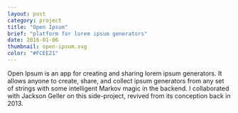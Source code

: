 ```yaml
---
layout: post
category: project
title: "Open Ipsum"
brief: "platform for lorem ipsum generators"
date: 2016-01-06
thumbnail: open-ipsum.svg
color: "#FCEE21"
---
```


Open Ipsum is an app for creating and sharing lorem ipsum generators. It allows anyone to create, share, and collect ipsum generators from any set of strings with some intelligent Markov magic in the backend. I collaborated with Jackson Geller on this side-project, revived from its conception back in 2013.
